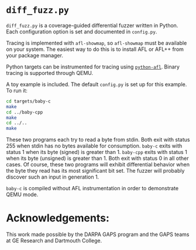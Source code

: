 # `diff_fuzz.py`

`diff_fuzz.py` is a coverage-guided differential fuzzer written in Python.
Each configuration option is set and documented in `config.py`.

Tracing is implemented with `afl-showmap`, so `afl-showmap` must be available on your system.
The easiest way to do this is to install AFL or AFL++ from your package manager.

Python targets can be instrumented for tracing using [`python-afl`](https://github.com/jwilk/python-afl).
Binary tracing is supported through QEMU.

A toy example is included. The default `config.py` is set up for this example.
To run it:
```sh
cd targets/baby-c
make
cd ../baby-cpp
make
cd ../..
make
```

These two programs each try to read a byte from stdin.
Both exit with status 255 when stdin has no bytes available for consumption.
`baby-c` exits with status 1 when its byte (signed) is greater than 1.
`baby-cpp` exits with status 1 when its byte (unsigned) is greater than 1.
Both exit with status 0 in all other cases.
Of course, these two programs will exhibit differential behavior when the byte they read has its most significant bit set.
The fuzzer will probably discover such an input in generation 1.

`baby-c` is compiled without AFL instrumentation in order to demonstrate QEMU mode.

# Acknowledgements:
This work made possible by the DARPA GAPS program and the GAPS teams at GE Research and Dartmouth College.
